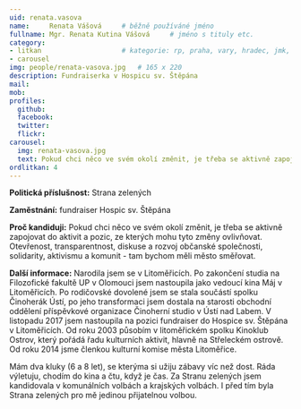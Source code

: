```yaml
---
uid: renata.vasova
name:     Renata Vášová  	# běžně používáné jméno
fullname: Mgr. Renata Kutina Vášová  	# jméno s tituly etc.
category:
- litkan                 	# kategorie: rp, praha, vary, hradec, jmk, senat
- carousel
img: people/renata-vasova.jpg   # 165 x 220
description: Fundraiserka v Hospicu sv. Štěpána
mail:
mob:
profiles:
  github:
  facebook:
  twitter: 
  flickr:
carousel:
  img: renata-vasova.jpg
  text: Pokud chci něco ve svém okolí změnit, je třeba se aktivně zapojovat do aktivit a pozic, ze kterých mohu tyto změny ovlivňovat. Otevřenost, transparentnost, diskuse a rozvoj občanské společnosti, solidarity, aktivismu a komunit - tam bychom měli město směřovat.
ordlitkan: 4
---
```

**Politická příslušnost:** Strana zelených
 
**Zaměstnání:** fundraiser Hospic sv. Štěpána
 
**Proč kandiduji:** Pokud chci něco ve svém okolí změnit, je třeba se aktivně zapojovat do aktivit a pozic, ze kterých mohu tyto změny ovlivňovat. Otevřenost, transparentnost, diskuse a rozvoj občanské společnosti, solidarity, aktivismu a komunit - tam bychom měli město směřovat.
 
**Další informace:** Narodila jsem se v Litoměřicích. Po zakončení studia na Filozofické fakultě UP v Olomouci jsem nastoupila jako vedoucí kina Máj v Litoměřicích. Po rodičovské dovolené jsem se stala součástí spolku Činoherák Ústí, po jeho transformaci jsem dostala na starosti obchodní oddělení příspěvkové organizace Činoherní studio v Ústí nad Labem. V listopadu 2017 jsem nastoupila na pozici fundraiser do Hospice sv. Štěpána v Litoměřicích.
Od roku 2003 působím v litoměřickém spolku Kinoklub Ostrov, který pořádá řadu kulturních aktivit, hlavně na Střeleckém ostrově. Od roku 2014 jsme členkou kulturní komise města Litoměřice.

Mám dva kluky (6 a 8 let), se kterýma si užiju zábavy víc než dost. Ráda výletuju, chodím do kina a čtu, když je čas.
Za Stranu zelených jsem kandidovala v komunálních volbách a  krajských volbách. I před tím byla Strana zelených pro mě jedinou přijatelnou volbou.




